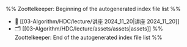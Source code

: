 %% Zoottelkeeper: Beginning of the autogenerated index file list  %%
- 📄 [[03-Algorithm/HDC/lecture/讲座 2024_11_20|讲座 2024_11_20]]
- 🗂️ [[03-Algorithm/HDC/lecture/assets/assets|assets]]
%% Zoottelkeeper: End of the autogenerated index file list  %%
